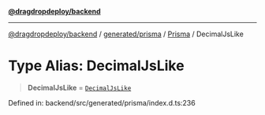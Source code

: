 [**@dragdropdeploy/backend**](../../../../../README.md)

***

[@dragdropdeploy/backend](../../../../../README.md) / [generated/prisma](../../../README.md) / [Prisma](../README.md) / DecimalJsLike

# Type Alias: DecimalJsLike

> **DecimalJsLike** = [`DecimalJsLike`](../../../runtime/library/interfaces/DecimalJsLike.md)

Defined in: backend/src/generated/prisma/index.d.ts:236
